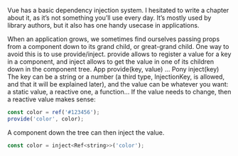 Vue has a basic dependency injection system. I hesitated to write a chapter about it, as it’s not
something you’ll use every day. It’s mostly used by library authors, but it also has one handy usecase
in applications.

When an application grows, we sometimes find ourselves passing props from a component down to
its grand child, or great-grand child.
One way to avoid this is to use provide/inject. provide allows to register a value for a key in a
component, and inject allows to get the value in one of its children down in the component tree.
App provide(key, value)
...
Pony inject(key)
The key can be a string or a number (a third type, InjectionKey, is allowed, and that it will be
explained later), and the value can be whatever you want: a static value, a reactive one, a
function… If the value needs to change, then a reactive value makes sense:

```js
const color = ref('#123456');
provide('color', color);
```

A component down the tree can then inject the value.

```js
const color = inject<Ref<string>>('color');
```

